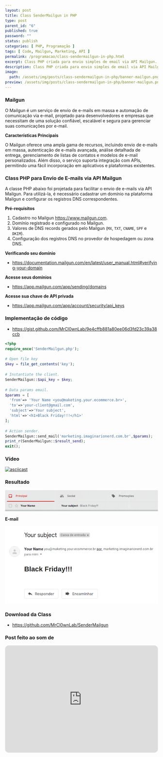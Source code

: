 ```yaml
---
layout: post
title: Class SenderMailgun in PHP
type: post
parent_id: "6"
published: true
password: ""
status: publish
categories: [ PHP, Programação ]
tags: [ Code, Mailgun, Marketing, API ]
permalink: /programacao/class-sendermailgun-in-php.html
excerpt: Class PHP criada para envio simples de email via API Mailgun. 
description: Class PHP criada para envio simples de email via API Mailgun. 
image:
  path: /assets/img/posts/class-sendermailgun-in-php/banner-mailgun.png
preview: /assets/img/posts/class-sendermailgun-in-php/banner-mailgun.png
---
```


### Mailgun

O Mailgun é um serviço de envio de e-mails em massa e automação de comunicação via e-mail, projetado para desenvolvedores e empresas que necessitam de uma solução confiável, escalável e segura para gerenciar suas comunicações por e-mail.

**Características Principais**

O Mailgun oferece uma ampla gama de recursos, incluindo envio de e-mails em massa, autenticação de e-mails avançada, análise detalhada de entrega, gerenciamento de listas de contatos e modelos de e-mail personalizados. Além disso, o serviço suporta integração com APIs, permitindo uma fácil incorporação em aplicativos e plataformas existentes.


### Class PHP para Envio de E-mails via API Mailgun

A classe PHP abaixo foi projetada para facilitar o envio de e-mails via API Mailgun. Para utilizá-la, é necessário cadastrar um domínio na plataforma Mailgun e configurar os registros DNS correspondentes.

**Pré-requisitos**

1. Cadastro no Mailgun <https://www.mailgun.com>.
2. Domínio registrado e configurado no Mailgun.
3. Valores de DNS records gerados pelo Mailgun (`MX`, `TXT`, `CNAME`, `SPF` e `DKIM`).
4. Configuração dos registros DNS no provedor de hospedagem ou zona DNS.

**Verificando seu domínio**

- <https://documentation.mailgun.com/en/latest/user_manual.html#verifying-your-domain>

**Acesse seus domínios**

- <https://app.mailgun.com/app/sending/domains>

**Acesse sua chave de API privada**

- <https://app.mailgun.com/app/account/security/api_keys>

### Implementação de código

- <https://gist.github.com/MrCl0wnLab/9e4cffb881a80ee06d3fd23c39a38ccb>

```php
<?php
require_once('SenderMailgun.php');

# Open file key
$key = file_get_contents('key');

# Instantiate the client.
SenderMailgun::$api_key = $key;

# Data params email.
$params = [
  'from'=> 'Your Name <you@maketing.your.ecommerce.br>',
  'to'=>'your-client@gmail.com',
  'subject'=>'Your subject',
  'html'=>'<h1>Black Friday!!!</h1>'
];

# Action sender.
SenderMailgun::send_mail('marketing.imaginarionerd.com.br',$params);
print_r(SenderMailgun::$result_send);
exit();

```


### Vídeo

[![asciicast](https://asciinema.org/a/nfHXNyMEv8HwVyWndQN21ST3S.png)](https://asciinema.org/a/nfHXNyMEv8HwVyWndQN21ST3S)

### Resultado

![](/assets/img/posts/class-sendermailgun-in-php/resultado-class-mailgun.png)

**E-mail**

![](/assets/img/posts/class-sendermailgun-in-php/resultado-class-mailgun-email.png)


### Download da Class
- <https://github.com/MrCl0wnLab/SenderMailgun>


### Post feito ao som de

<iframe style="border-radius:12px" src="https://open.spotify.com/embed/artist/3BwCvUfnT11B2jJtFZMtfH?utm_source=generator" width="100%" height="352" frameBorder="0" allowfullscreen="" allow="autoplay; clipboard-write; encrypted-media; fullscreen; picture-in-picture" loading="lazy"></iframe>
